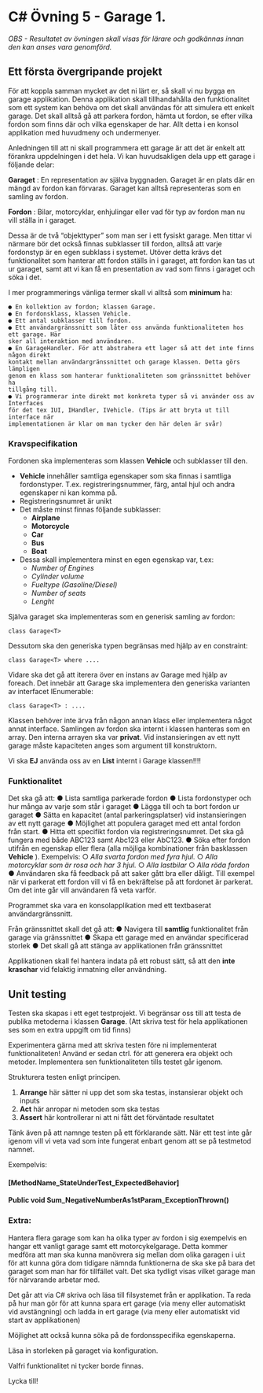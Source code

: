 # C# Övning 5 - Garage 1.

_OBS - Resultatet av övningen skall visas för lärare och godkännas innan den kan anses vara genomförd._

## Ett första övergripande projekt

För att koppla samman mycket av det ni lärt er, så skall vi nu bygga en garage applikation.
Denna applikation skall tillhandahålla den funktionalitet som ett system kan behöva om
det skall användas för att simulera ett enkelt garage. Det skall alltså gå att parkera fordon,
hämta ut fordon, se efter vilka fordon som finns där och vilka egenskaper de har. Allt detta
i en konsol applikation med huvudmeny och undermenyer.

Anledningen till att ni skall programmera ett garage är att det är enkelt att förankra
uppdelningen i det hela. Vi kan huvudsakligen dela upp ett garage i följande delar:

**Garaget** : En representation av själva byggnaden. Garaget är en plats där en mängd av
fordon kan förvaras. Garaget kan alltså representeras som en samling av fordon.

**Fordon** : Bilar, motorcyklar, enhjulingar eller vad för typ av fordon man nu vill ställa in i
garaget.

Dessa är de två “objekttyper” som man ser i ett fysiskt garage. Men tittar vi närmare bör
det också finnas subklasser till fordon, alltså att varje fordonstyp är en egen subklass i
systemet. Utöver detta krävs det funktionalitet som hanterar att fordon ställs in i garaget,
att fordon kan tas ut ur garaget, samt att vi kan få en presentation av vad som finns i
garaget och söka i det.

I mer programmerings vänliga termer skall vi alltså som **minimum** ha:

```
● En kollektion av fordon; klassen Garage.
● En fordonsklass, klassen Vehicle.
● Ett antal subklasser till fordon.
● Ett användargränssnitt som låter oss använda funktionaliteten hos ett garage. Här
sker all interaktion med användaren.
● En GarageHandler. För att abstrahera ett lager så att det inte finns någon direkt
kontakt mellan användargränssnittet och garage klassen. Detta görs lämpligen
genom en klass som hanterar funktionaliteten som gränssnittet behöver ha
tillgång till.
● Vi programmerar inte direkt mot konkreta typer så vi använder oss av Interfaces
för det tex IUI, IHandler, IVehicle. (Tips är att bryta ut till interface när
implementationen är klar om man tycker den här delen är svår)
```

### Kravspecifikation

Fordonen ska implementeras som klassen **Vehicle** och subklasser till den.
- **Vehicle** innehåller samtliga egenskaper som ska finnas i samtliga fordonstyper.
T.ex. registreringsnummer, färg, antal hjul och andra egenskaper ni kan komma på.
- Registreringsnumret är unikt
- Det måste minst finnas följande subklasser:
	- **Airplane**
	- **Motorcycle**
	- **Car**
	- **Bus**
	- **Boat**
- Dessa skall implementera minst en egen egenskap var, t.ex:
	- _Number of Engines_	
	- _Cylinder volume_
	- _Fueltype (Gasoline/Diesel)_
	- _Number of seats_
	- _Lenght_

Själva garaget ska implementeras som en generisk samling av fordon:

```
class Garage<T>
```
Dessutom ska den generiska typen begränsas med hjälp av en constraint:

```
class Garage<T> where ....
```
Vidare ska det gå att iterera över en instans av Garage med hjälp av foreach. Det innebär
att Garage ska implementera den generiska varianten av interfacet IEnumerable:

```
class Garage<T> : ....
```
Klassen behöver inte ärva från någon annan klass eller implementera något annat
interface.
Samlingen av fordon ska internt i klassen hanteras som en array. Den interna arrayen ska
var **privat**. Vid instansieringen av ett nytt garage måste kapaciteten anges som argument
till konstruktorn.

Vi ska **EJ** använda oss av en **List<Vehicle>** internt i Garage klassen!!!!


### Funktionalitet

Det ska gå att:
● Lista samtliga parkerade fordon
● Lista fordonstyper och hur många av varje som står i garaget
● Lägga till och ta bort fordon ur garaget
● Sätta en kapacitet (antal parkeringsplatser) vid instansieringen av ett nytt garage
● Möjlighet att populera garaget med ett antal fordon från start.
● Hitta ett specifikt fordon via registreringsnumret. Det ska gå fungera med både
ABC123 samt Abc123 eller AbC123.
● Söka efter fordon utifrån en egenskap eller flera (alla möjliga kombinationer från
basklassen **Vehicle** ). Exempelvis:
○ _Alla svarta fordon med fyra hjul._
○ _Alla motorcyklar som är rosa och har 3 hjul._
○ _Alla lastbilar_
○ _Alla röda fordon_
● Användaren ska få feedback på att saker gått bra eller dåligt. Till exempel när vi
parkerat ett fordon vill vi få en bekräftelse på att fordonet är parkerat. Om det inte
går vill användaren få veta varför.

Programmet ska vara en konsolapplikation med ett textbaserat användargränssnitt.

Från gränssnittet skall det gå att:
● Navigera till **samtlig** funktionalitet från garage via gränssnittet
● Skapa ett garage med en användar specificerad storlek
● Det skall gå att stänga av applikationen från gränssnittet

Applikationen skall fel hantera indata på ett robust sätt, så att den **inte kraschar** vid
felaktig inmatning eller användning.

## Unit testing

Testen ska skapas i ett eget testprojekt. Vi begränsar oss till att testa de publika
metoderna i klassen **Garage**. (Att skriva test för hela applikationen ses som en extra
uppgift om tid finns)

Experimentera gärna med att skriva testen före ni implementerat funktionaliteten!
Använd er sedan ctrl. för att generera era objekt och metoder.
Implementera sen funktionaliteten tills testet går igenom.


Strukturera testen enligt principen.

1. **Arrange** här sätter ni upp det som ska testas, instansierar objekt och inputs
2. **Act** här anropar ni metoden som ska testas
3. **Assert** här kontrollerar ni att ni fått det förväntade resultatet

Tänk även på att namnge testen på ett förklarande sätt. När ett test inte går igenom vill vi
veta vad som inte fungerat enbart genom att se på testmetod namnet.

Exempelvis:

#### [MethodName_StateUnderTest_ExpectedBehavior]

**Public void Sum_NegativeNumberAs1stParam_ExceptionThrown()**

### Extra:

Hantera flera garage som kan ha olika typer av fordon i sig exempelvis en hangar ett
vanligt garage samt ett motorcykelgarage.
Detta kommer medföra att man ska kunna manövrera sig mellan dom olika garagen i ui:t
för att kunna göra dom tidigare nämnda funktionerna de ska ske på bara det garaget som
man har för tillfället valt.
Det ska tydligt visas vilket garage man för närvarande arbetar med.

Det går att via C# skriva och läsa till filsystemet från er applikation. Ta reda på hur man gör
för att kunna spara ert garage (via meny eller automatiskt vid avstängning) och ladda in ert
garage (via meny eller automatiskt vid start av applikationen)

Möjlighet att också kunna söka på de fordonsspecifika egenskaperna.

Läsa in storleken på garaget via konfiguration.

Valfri funktionalitet ni tycker borde finnas.

Lycka till!


